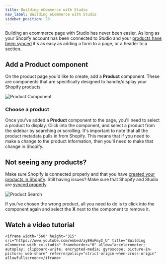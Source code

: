 ```yaml
---
title: Building eCommerce with Studio
nav_label: Building eCommerce with Studio
sidebar_position: 20
---
```



Building an ecommerce page with Studio has never been easier. As long as your Shopify account has been connected to
Studio and your [products have been synced](/docs/studio/Shopify/Syncing-your-Shopify-Products-Where-are-my-products) it's as easy as adding a form to a page, or a header to a section.

## Add a Product component

On the product page you'd like to create, add a **Product** component. These are components that are specifically designed
to handle/display your Shopify products.

![Product Component](/assets/studio/building_a_page_1.png)

### Choose a product

Once you've added a **Product** component to the page, you'll need to select a product to display. Click into the
component, and select a product from the sidebar by searching or scrolling. It's important to note that all the product
metadata pulls in from Shopify. This means that if you need to make a change to the product information, then you'll
need to make that change in Shopify.

## Not seeing any products?

Make sure Shopify is connected properly and that you
have [created your products in Shopify](https://help.shopify.com/en/manual/products/add-update-products). Still having
issues? Make sure that Shopify and Studio
are [synced properly](/docs/studio/Shopify/Syncing-your-Shopify-Products-Where-are-my-products).

![Product Search](/assets/studio/building_a_page_2.png)

If you've chosen the wrong product, all you need to do is to click into the component again and select the **X** next to
the component to remove it.

## Watch a video tutorial

    <iframe width="560" height="315" src="https://www.youtube.com/embed/ay8HxFmyI_U" title="Building eCommerce with cx-studio" frameborder="0" allow="accelerometer; autoplay; clipboard-write; encrypted-media; gyroscope; picture-in-picture; web-share" referrerpolicy="strict-origin-when-cross-origin" allowfullscreen></iframe>

